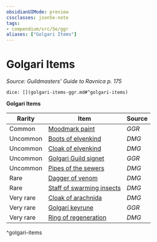 ```yaml
---
obsidianUIMode: preview
cssclasses: json5e-note
tags:
- compendium/src/5e/ggr
aliases: ["Golgari Items"]
---
```

# Golgari Items
*Source: Guildmasters' Guide to Ravnica p. 175* 

`dice: [](golgari-items-ggr.md#^golgari-items)`

**Golgari Items**

| Rarity | Item | Source |
|--------|------|--------|
| Common | [Moodmark paint](z_compendium/items/moodmark-paint-ggr.md) | *GGR* |
| Uncommon | [Boots of elvenkind](z_compendium/items/boots-of-elvenkind.md) | *DMG* |
| Uncommon | [Cloak of elvenkind](z_compendium/items/cloak-of-elvenkind.md) | *DMG* |
| Uncommon | [Golgari Guild signet](z_compendium/items/golgari-guild-signet-ggr.md) | *GGR* |
| Uncommon | [Pipes of the sewers](z_compendium/items/pipes-of-the-sewers.md) | *DMG* |
| Rare | [Dagger of venom](z_compendium/items/dagger-of-venom.md) | *DMG* |
| Rare | [Staff of swarming insects](z_compendium/items/staff-of-swarming-insects.md) | *DMG* |
| Very rare | [Cloak of arachnida](z_compendium/items/cloak-of-arachnida.md) | *DMG* |
| Very rare | [Golgari keyrune](z_compendium/items/golgari-keyrune-ggr.md) | *GGR* |
| Very rare | [Ring of regeneration](z_compendium/items/ring-of-regeneration.md) | *DMG* |
^golgari-items